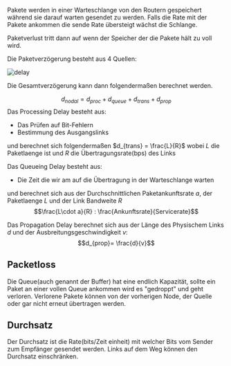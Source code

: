 
Pakete werden in einer Warteschlange von den Routern gespeichert während sie darauf warten gesendet zu werden. Falls die Rate mit der Pakete ankommen die sende Rate übersteigt wächst die Schlange.

Paketverlust tritt dann auf wenn der Speicher der die Pakete hält zu voll wird.

Die Paketverzögerung besteht aus $4$ Quellen:

![delay](delay.png)

Die Gesamtverzögerung kann dann folgendermaßen berechnet werden.

$$d_{nodal} = d_{proc} + d_{queue} + d_{trans} + d_{prop}$$
Das Processing Delay besteht aus:
- Das Prüfen auf Bit-Fehlern
- Bestimmung des Ausgangslinks

und berechnet sich folgendermaßen
$d_{trans} = \frac{L}{R}$
wobei $L$ die Paketlaenge ist und $R$ die Übertragungsrate(bps) des Links

Das Queueing Delay besteht aus:
- Die Zeit die wir am auf die Übertragung in der Warteschlange warten

und berechnet sich aus der Durchschnittlichen Paketankunftsrate $a$, der Paketlaenge $L$ und der Link Bandweite $R$
$$\frac{L\cdot a}{R} : \frac{Ankunftsrate}{Servicerate}$$

Das Propagation Delay berechnet sich aus der Länge des Physischem Links $d$ und der Ausbreitungsgeschwindigkeit $v$:
$$d_{prop}= \frac{d}{v}$$


## Packetloss

Die Queue(auch genannt der Buffer) hat eine endlich Kapazität, sollte ein Paket an einer vollen Queue ankommen wird es "gedroppt" und geht verloren. Verlorene Pakete können von der vorherigen Node, der Quelle oder gar nicht erneut übertragen werden.

## Durchsatz

Der Durchsatz ist die Rate(bits/Zeit einheit) mit welcher Bits vom Sender zum Empfänger gesendet werden. Links auf dem Weg können den Durchsatz einschränken.